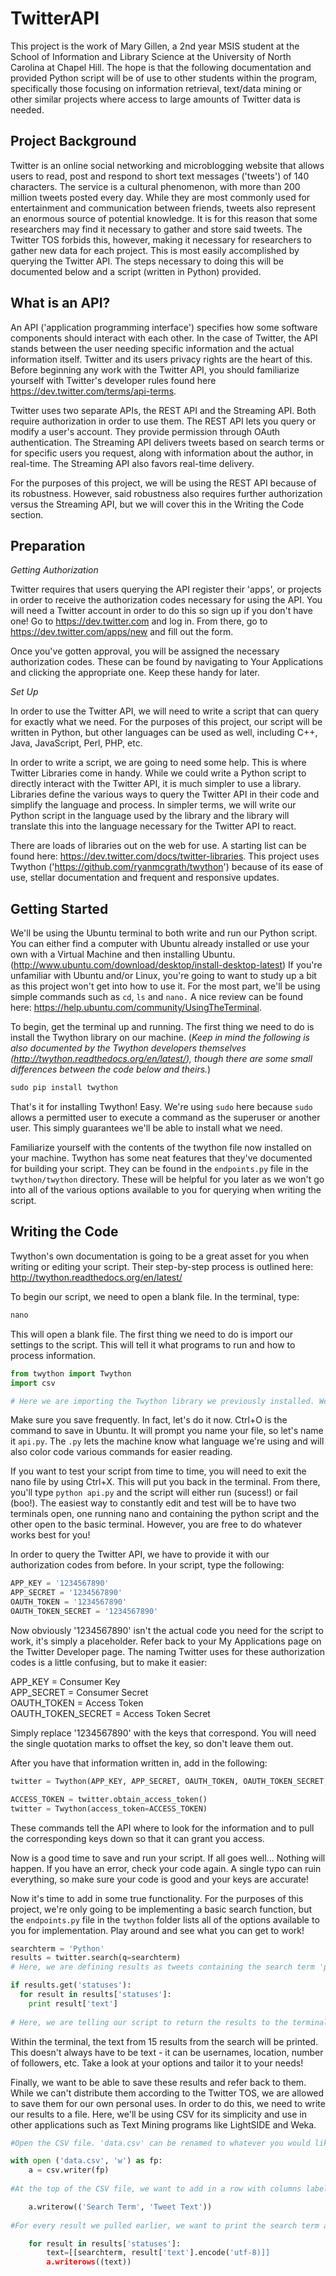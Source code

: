 TwitterAPI
==========

This project is the work of Mary Gillen, a 2nd year MSIS student at the School of Information and Library Science at the University of North Carolina at Chapel Hill. The hope is that the following documentation and provided Python script will be of use to other students within the program, specifically those focusing on information retrieval, text/data mining or other similar projects where access to large amounts of Twitter data is needed. 


Project Background
---

Twitter is an online social networking and microblogging website that allows users to read, post and respond to short text messages ('tweets') of 140 characters. The service is a cultural phenomenon, with more than 200 million tweets posted every day. While they are most commonly used for entertainment and communication between friends, tweets also represent an enormous source of potential knowledge. It is for this reason that some researchers may find it necessary to gather and store said tweets. The Twitter TOS forbids this, however, making it necessary for researchers to gather new data for each project. This is most easily accomplished by querying the Twitter API. The steps necessary to doing this will be documented below and a script (written in Python) provided. 

What is an API?
---

An API ('application programming interface') specifies how some software components should interact with each other. In the case of Twitter, the API stands between the user needing specific information and the actual information itself. Twitter and its users privacy rights are the heart of this. Before beginning any work with the Twitter API, you should familiarize yourself with Twitter's developer rules found here https://dev.twitter.com/terms/api-terms. 

Twitter uses two separate APIs, the REST API and the Streaming API. Both require authorization in order to use them. The REST API lets you query or modify a user's account. They provide permission through OAuth authentication. The Streaming API delivers tweets based on search terms or for specific users you request, along with information about the author, in real-time. The Streaming API also favors real-time delivery.

For the purposes of this project, we will be using the REST API because of its robustness. However, said robustness also requires further authorization versus the Streaming API, but we will cover this in the Writing the Code section.

Preparation
---

<i>Getting Authorization</i>

Twitter requires that users querying the API register their 'apps', or projects in order to receive the authorization codes necessary for using the API. You will need a Twitter account in order to do this so sign up if you don't have one! Go to https://dev.twitter.com and log in. From there, go to https://dev.twitter.com/apps/new and fill out the form. 

Once you've gotten approval, you will be assigned the necessary authorization codes. These can be found by navigating to Your Applications and clicking the appropriate one. Keep these handy for later.

<i>Set Up</i>

In order to use the Twitter API, we will need to write a script that can query for exactly what we need. For the purposes of this project, our script will be written in Python, but other languages can be used as well, including C++, Java, JavaScript, Perl, PHP, etc. 

In order to write a script, we are going to need some help. This is where Twitter Libraries come in handy. While we could write a Python script to directly interact with the Twitter API, it is much simpler to use a library. Libraries define the various ways to query the Twitter API in their code and simplify the language and process. In simpler terms, we will write our Python script in the language used by the library and the library will translate this into the language necessary for the Twitter API to react. 

There are loads of libraries out on the web for use. A starting list can be found here: https://dev.twitter.com/docs/twitter-libraries. This project uses Twython ('https://github.com/ryanmcgrath/twython') because of its ease of use, stellar documentation and frequent and responsive updates.

Getting Started
---

We'll be using the Ubuntu terminal to both write and run our Python script. You can either find a computer with Ubuntu already installed or use your own with a Virtual Machine and then installing Ubuntu. (http://www.ubuntu.com/download/desktop/install-desktop-latest) If you're unfamiliar with Ubuntu and/or Linux, you're going to want to study up a bit as this project won't get into how to use it. For the most part, we'll be using simple commands such as `cd`, `ls` and `nano.` A nice review can be found here: https://help.ubuntu.com/community/UsingTheTerminal. 

To begin, get the terminal up and running. The first thing we need to do is install the Twython library on our machine. 
(<i>Keep in mind the following is also documented by the Twython developers themselves (http://twython.readthedocs.org/en/latest/), though there are some small differences between the code below and theirs.</i>)

```python
sudo pip install twython
```
That's it for installing Twython! Easy. We're using `sudo` here because `sudo` allows a permitted user to execute a command as the superuser or another user. This simply guarantees we'll be able to install what we need.
 
Familiarize yourself with the contents of the twython file now installed on your machine. Twython has some neat features that they've documented for building your script. They can be found in the `endpoints.py` file in the `twython/twython` directory. These will be helpful for you later as we won't go into all of the various options available to you for querying when writing the script. 

Writing the Code
---

Twython's own documentation is going to be a great asset for you when writing or editing your script. Their step-by-step process is outlined here: http://twython.readthedocs.org/en/latest/

To begin our script, we need to open a blank file. In the terminal, type:

```python
nano
```

This will open a blank file. The first thing we need to do is import our settings to the script. This will tell it what programs to run and how to process information.

```python
from twython import Twython
import csv

# Here we are importing the Twython library we previously installed. We are also importing the csv module so we can later save the data we're gathering from Twitter into an easy-to-read and use Excel file.
```

Make sure you save frequently. In fact, let's do it now. Ctrl+O is the command to save in Ubuntu. It will prompt you name your file, so let's name it `api.py`. The `.py` lets the machine know what language we're using and will also color code various commands for easier reading.

If you want to test your script from time to time, you will need to exit the nano file by using Ctrl+X. This will put you back in the terminal. From there, you'll type `python api.py` and the script will either run (sucess!) or fail (boo!). The easiest way to constantly edit and test will be to have two terminals open, one running nano and containing the python script and the other open to the basic terminal. However, you are free to do whatever works best for you!

In order to query the Twitter API, we have to provide it with our authorization codes from before. In your script, type the following: 

```python
APP_KEY = '1234567890'
APP_SECRET = '1234567890'
OAUTH_TOKEN = '1234567890'
OAUTH_TOKEN_SECRET = '1234567890'
```

Now obviously '1234567890' isn't the actual code you need for the script to work, it's simply a placeholder. Refer back to your My Applications page on the Twitter Developer page. The naming Twitter uses for these authorization codes is a little confusing, but to make it easier:

APP_KEY = Consumer Key<br>
APP_SECRET = Consumer Secret<br>
OAUTH_TOKEN = Access Token<br>
OAUTH_TOKEN_SECRET = Access Token Secret

Simply replace '1234567890' with the keys that correspond. You will need the single quotation marks to offset the key, so don't leave them out.

After you have that information written in, add in the following: 

```python
twitter = Twython(APP_KEY, APP_SECRET, OAUTH_TOKEN, OAUTH_TOKEN_SECRET, oauth_version=2)

ACCESS_TOKEN = twitter.obtain_access_token()
twitter = Twython(access_token=ACCESS_TOKEN)
```
 
These commands tell the API where to look for the information and to pull the corresponding keys down so that it can grant you access.

Now is a good time to save and run your script. If all goes well... Nothing will happen. If you have an error, check your code again. A single typo can ruin everything, so make sure your code is good and your keys are accurate!

Now it's time to add in some true functionality. For the purposes of this project, we're only going to be implementing a basic search function, but the `endpoints.py` file in the `twython` folder lists all of the options available to you for implementation. Play around and see what you can get to work!

```python
searchterm = 'Python'
results = twitter.search(q=searchterm)
# Here, we are defining results as tweets containing the search term 'python'. Feel free to change this term to whatever you would like! 

if results.get('statuses'):
  for result in results['statuses']:
    print result['text']
    
# Here, we are telling our script to return the results to the terminal so that we can read them. Later, we will print them to a CSV file. 
```

Within the terminal, the text from 15 results from the search will be printed. This doesn't always have to be text - it can be usernames, location, number of followers, etc. Take a look at your options and tailor it to your needs!

Finally, we want to be able to save these results and refer back to them. While we can't distribute them according to the Twitter TOS, we are allowed to save them for our own personal uses. In order to do this, we need to write our results to a file. Here, we'll be using CSV for its simplicity and use in other applications such as Text Mining programs like LightSIDE and Weka.

```python
#Open the CSV file. 'data.csv' can be renamed to whatever you would like. This is the filename it will save under.

with open ('data.csv', 'w') as fp:
	a = csv.writer(fp)
	
#At the top of the CSV file, we want to add in a row with columns labeled 'Search Term' and 'Tweet Text'.

	a.writerow(('Search Term', 'Tweet Text'))
	
#For every result we pulled earlier, we want to print the search term attached to it as well as the text, making sure that it is in UTF-8 encoding so special characters will print and not return an error.

	for result in results['statuses']:
		text=[[searchterm, result['text'].encode('utf-8)]]
		a.writerows((text))
```
		
